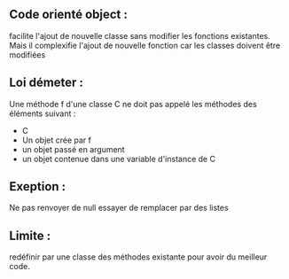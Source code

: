 ## Code orienté object : 
facilite l'ajout de nouvelle classe sans modifier les fonctions existantes.
Mais il complexifie l'ajout de nouvelle fonction car les classes doivent être modifiées 

## Loi démeter : 
Une méthode f d'une classe C ne doit pas appelé les méthodes des éléments suivant : 
- C
- Un objet crée par f
- un objet passé en argument 
- un objet contenue dans une variable d'instance de C

## Exeption : 
Ne pas renvoyer de null essayer de remplacer par des listes 

## Limite : 
redéfinir par une classe des méthodes existante pour avoir du meilleur code.
